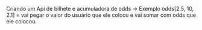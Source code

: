 Criando um Api de bilhete e acumuladora de odds -> Exemplo odds[2.5, 10, 2.1] = vai pegar o valor do usuário que ele colcou e vai somar com odds que ele colocou. 
